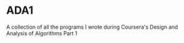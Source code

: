 ADA1
====

A collection of all the programs I wrote during Coursera's Design and Analysis of Algorithms Part 1